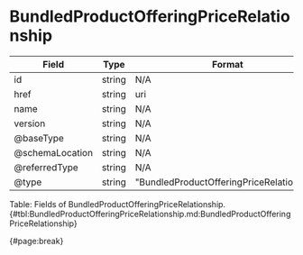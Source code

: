 <!--
    ATTENTION: This file was generated via gradle!
               Do NOT manually edit this file! Any such changes will be overwritten!
-->

# BundledProductOfferingPriceRelationship

| Field | Type | Format | Required |
| ------- | ------- | ------- | --- |
| id | string | N/A | Yes |
| href | string | uri | No |
| name | string | N/A | No |
| version | string | N/A | No |
| @baseType | string | N/A | No |
| @schemaLocation | string | N/A | No |
| @referredType | string | N/A | No |
| @type | string | "BundledProductOfferingPriceRelationship" | Yes |

Table: Fields of BundledProductOfferingPriceRelationship. {#tbl:BundledProductOfferingPriceRelationship.md:BundledProductOfferingPriceRelationship}

{#page:break}
